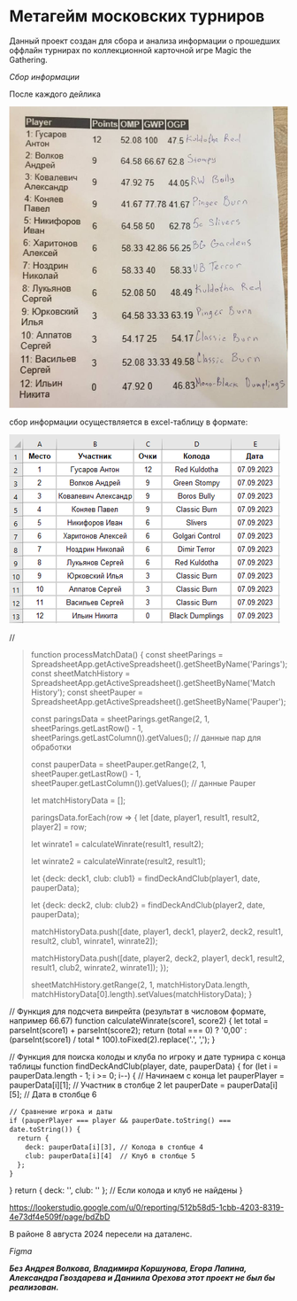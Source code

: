 **Метагейм московских турниров**
================================

Данный проект создан для сбора и анализа информации о прошедших оффлайн турнирах по коллекционной карточной игре Magic the Gathering.

*Сбор информации*

После каждого дейлика 

![Стендинги](https://raw.githubusercontent.com/Zlobka/metagame/refs/heads/main/7%20сентября%202023.jpg "Стендинги")



сбор информации осуществляется в excel-таблицу в формате:

![Excel-таблица](https://raw.githubusercontent.com/Zlobka/metagame/refs/heads/main/Excel%207%20сентября%202023.png "Excel-таблица")



//
>function processMatchData() {
>  const sheetParings = SpreadsheetApp.getActiveSpreadsheet().getSheetByName('Parings');
>  const sheetMatchHistory = SpreadsheetApp.getActiveSpreadsheet().getSheetByName('Match History');
>  const sheetPauper = SpreadsheetApp.getActiveSpreadsheet().getSheetByName('Pauper');
>
> const paringsData = sheetParings.getRange(2, 1, sheetParings.getLastRow() - 1, sheetParings.getLastColumn()).getValues(); // данные пар для обработки
>
> const pauperData = sheetPauper.getRange(2, 1, sheetPauper.getLastRow() - 1, sheetPauper.getLastColumn()).getValues(); // данные Pauper
>
> let matchHistoryData = [];
>
>  paringsData.forEach(row => {
>    let [date, player1, result1, result2, player2] = row;
>
>    let winrate1 = calculateWinrate(result1, result2);
>    
>    let winrate2 = calculateWinrate(result2, result1);
>    
>    let {deck: deck1, club: club1} = findDeckAndClub(player1, date, pauperData);
>    
>    let {deck: deck2, club: club2} = findDeckAndClub(player2, date, pauperData);
>
>    matchHistoryData.push([date, player1, deck1, player2, deck2, result1, result2, club1, winrate1, winrate2]);
>
>    matchHistoryData.push([date, player2, deck2, player1, deck1, result2, result1, club2, winrate2, winrate1]);
> });
>
>  sheetMatchHistory.getRange(2, 1, matchHistoryData.length, matchHistoryData[0].length).setValues(matchHistoryData);
>}

// Функция для подсчета винрейта (результат в числовом формате, например 66.67)
function calculateWinrate(score1, score2) {
  let total = parseInt(score1) + parseInt(score2);
  return (total === 0) ? '0,00' : (parseInt(score1) / total * 100).toFixed(2).replace('.', ',');
}

// Функция для поиска колоды и клуба по игроку и дате турнира с конца таблицы
function findDeckAndClub(player, date, pauperData) {
  for (let i = pauperData.length - 1; i >= 0; i--) { // Начинаем с конца
    let pauperPlayer = pauperData[i][1]; // Участник в столбце 2
    let pauperDate = pauperData[i][5]; // Дата в столбце 6

    // Сравнение игрока и даты
    if (pauperPlayer === player && pauperDate.toString() === date.toString()) {
      return {
        deck: pauperData[i][3], // Колода в столбце 4
        club: pauperData[i][4]  // Клуб в столбце 5
      };
    }
  }
  return { deck: '', club: '' }; // Если колода и клуб не найдены
}









https://lookerstudio.google.com/u/0/reporting/512b58d5-1cbb-4203-8319-4e73df4e509f/page/bdZbD


В районе 8 августа 2024 пересели на даталенс.

*Figma*

***Без Андрея Волкова, Владимира Коршунова, Егора Лапина, Александра Гвоздарева и Даниила Орехова этот проект не был бы реализован.***

